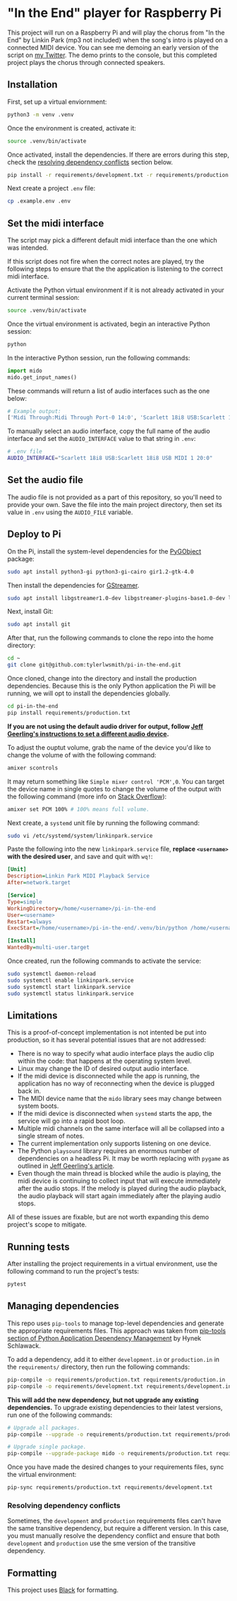 # "In the End" player for Raspberry Pi

This project will run on a Raspberry Pi and will play the chorus from "In the End" by Linkin Park (mp3 not included) when the song's intro is played on a connected MIDI device. You can see me demoing an early version of the script on [my Twitter](https://twitter.com/tylerlwsmith/status/1327802206020464640). The demo prints to the console, but this completed project plays the chorus through connected speakers.

## Installation

First, set up a virtual enviornment:

```sh
python3 -m venv .venv
```

Once the environment is created, activate it:

```sh
source .venv/bin/activate
```

Once activated, install the dependencies. If there are errors during this step, check the [resolving dependency conflicts](#resolving-dependency-conflicts) section below.

```sh
pip install -r requirements/development.txt -r requirements/production.txt
```

Next create a project `.env` file:

```sh
cp .example.env .env
```

## Set the midi interface

The script may pick a different default midi interface than the one which was intended.

If this script does not fire when the correct notes are played, try the following steps to ensure that the the application is listening to the correct midi interface.

Activate the Python virtual environment if it is not already activated in your current terminal session:

```sh
source .venv/bin/activate
```

Once the virtual environment is activated, begin an interactive Python session:

```sh
python
```

In the interactive Python session, run the following commands:

```python
import mido
mido.get_input_names()
```

These commands will return a list of audio interfaces such as the one below:

```python
# Example output:
['Midi Through:Midi Through Port-0 14:0', 'Scarlett 18i8 USB:Scarlett 18i8 USB MIDI 1 20:0']
```

To manually select an audio interface, copy the full name of the audio interface and set the `AUDIO_INTERFACE` value to that string in `.env`:

```sh
# .env file
AUDIO_INTERFACE="Scarlett 18i8 USB:Scarlett 18i8 USB MIDI 1 20:0"
```

## Set the audio file

The audio file is not provided as a part of this repository, so you'll need to provide your own. Save the file into the main project directory, then set its value in `.env` using the `AUDIO_FILE` variable.

## Deploy to Pi

On the Pi, install the system-level dependencies for the [PyGObject](https://pygobject.readthedocs.io/en/latest/index.html) package:

```sh
sudo apt install python3-gi python3-gi-cairo gir1.2-gtk-4.0
```

Then install the dependencies for [GStreamer](https://gstreamer.freedesktop.org/documentation/installing/on-linux.html?gi-language=c).

```sh
sudo apt install libgstreamer1.0-dev libgstreamer-plugins-base1.0-dev libgstreamer-plugins-bad1.0-dev gstreamer1.0-plugins-base gstreamer1.0-plugins-good gstreamer1.0-plugins-bad gstreamer1.0-plugins-ugly gstreamer1.0-libav gstreamer1.0-tools gstreamer1.0-x gstreamer1.0-alsa gstreamer1.0-gl gstreamer1.0-gtk3 gstreamer1.0-qt5 gstreamer1.0-pulseaudio
```

Next, install Git:

```sh
sudo apt install git
```

After that, run the following commands to clone the repo into the home directory:

```sh
cd ~
git clone git@github.com:tylerlwsmith/pi-in-the-end.git
```

Once cloned, change into the directory and install the production dependencies. Because this is the only Python application the Pi will be running, we will opt to install the dependencies globally.

```sh
cd pi-in-the-end
pip install requirements/production.txt
```

**If you are not using the default audio driver for output, follow [Jeff Geerling's instructions to set a different audio device](https://www.jeffgeerling.com/blog/2022/playing-sounds-python-on-raspberry-pi).**

To adjust the ouptut volume, grab the name of the device you'd like to change the volume of with the following command:

```sh
amixer scontrols
```

It may return something like `Simple mixer control 'PCM',0`. You can target the device name in single quotes to change the volume of the output with the following command (more info on [Stack Overflow](https://askubuntu.com/a/380764)):

```sh
amixer set PCM 100% # 100% means full volume.
```

Next create, a `systemd` unit file by running the following command:

```sh
sudo vi /etc/systemd/system/linkinpark.service
```

Paste the following into the new `linkinpark.service` file, **replace `<username>` with the desired user**, and save and quit with `wq!`:

```ini
[Unit]
Description=Linkin Park MIDI Playback Service
After=network.target

[Service]
Type=simple
WorkingDirectory=/home/<username>/pi-in-the-end
User=<username>
Restart=always
ExecStart=/home/<username>/pi-in-the-end/.venv/bin/python /home/<username>/pi-in-the-end/in_the_end.py

[Install]
WantedBy=multi-user.target

```

Once created, run the following commands to activate the service:

```sh
sudo systemctl daemon-reload
sudo systemctl enable linkinpark.service
sudo systemctl start linkinpark.service
sudo systemctl status linkinpark.service

```

## Limitations

This is a proof-of-concept implementation is not intented be put into production, so it has several potential issues that are not addressed:

- There is no way to specify what audio interface plays the audio clip within the code: that happens at the operating system level.
- Linux may change the ID of desired output audio interface.
- If the midi device is disconnected while the app is running, the application has no way of reconnecting when the device is plugged back in.
- The MIDI device name that the `mido` library sees may change between system boots.
- If the midi device is disconnected when `systemd` starts the app, the service will go into a rapid boot loop.
- Multiple midi channels on the same interface will all be collapsed into a single stream of notes.
- The current implementation only supports listening on one device.
- The Python `playsound` library requires an enormous number of dependencies on a headless Pi. It may be worth replacing with `pygame` as outlined in [Jeff Geerling's article](https://www.jeffgeerling.com/blog/2022/playing-sounds-python-on-raspberry-pi).
- Even though the main thread is blocked while the audio is playing, the midi device is continuing to collect input that will execute immediately after the audio stops. If the melody is played during the audio playback, the audio playback will start again immediately after the playing audio stops.

All of these issues are fixable, but are not worth expanding this demo project's scope to mitigate.

## Running tests

After installing the project requirements in a virtual environment, use the following command to run the project's tests:

```sh
pytest
```

## Managing dependencies

This repo uses `pip-tools` to manage top-level dependencies and generate the appropriate requirements files. This approach was taken from [pip-tools section of Python Application Dependency Management](https://hynek.me/articles/python-app-deps-2018/#pip-tools--everything-old-is-new-again) by Hynek Schlawack.

To add a dependency, add it to either `development.in` or `production.in` in the `requirements/` directory, then run the following commands:

```sh
pip-compile -o requirements/production.txt requirements/production.in
pip-compile -o requirements/development.txt requirements/development.in
```

**This will add the new dependency, but not upgrade any existing dependencies.** To upgrade existing dependencies to their latest versions, run one of the following commands:

```sh
# Upgrade all packages.
pip-compile --upgrade -o requirements/production.txt requirements/production.in

# Upgrade single package.
pip-compile --upgrade-package mido -o requirements/production.txt requirements/production.in
```

Once you have made the desired changes to your requirements files, sync the virtual environment:

```sh
pip-sync requirements/production.txt requirements/development.txt
```

### Resolving dependency conflicts

Sometimes, the `development` and `production` requirements files can't have the same transitive dependency, but require a different version. In this case, you must manually resolve the dependency conflict and ensure that both `development` and `production` use the sme version of the transitive dependency.

## Formatting

This project uses [Black](https://black.readthedocs.io/en/stable/) for formatting.
